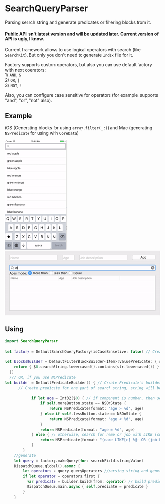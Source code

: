 # SearchQueryParser
Parsing search string and generate predicates or filtering blocks from it.

#### Public API isn't latest version and will be updated later. Current version of API is ugly, I know.

Current framework allows to use logical operators with search (like `SearchKit`). But only you don't need to generate `Index` file for it. 

Factory supports custom operators, but also you can use default factory with next operators:</br>
1/ `AND`, `&` </br>
2/ `OR`, `|` </br>
3/ `NOT`, `!` </br>

Also, you can configure case sensitive for operators (for example, supports "and", "or", "not" also).  


## Example

iOS (Generating blocks for using `array.filter(_:)`) and Mac (generating `NSPredicate` for using with `CoreData`)

<img src="https://github.com/AlexIzh/SearchQueryParser/blob/master/Gifs/ios.gif" width="200"/> <img src="https://github.com/AlexIzh/SearchQueryParser/blob/master/Gifs/mac.gif" width="600"/>




## Using

```swift
import SearchQueryParser

let factory = DefaultSearchQueryFactory(isCaseSensetive: false) // Create factory with default operators

let blocksBuilder = DefaultFilterBlockBuilder<Item>(valuePredicate: { str in // Create builder with default operators for generating blocks
    return { $0.searchString.lowercased().contains(str.lowercased()) } // return closure for filtering one part of search string, string will be splitted automatically
  }) 
  /// OR, if you use NSPredicate
let builder = DefaultPredicateBuilder() { // Create Predicate's builder for default operators 
      // Create predicate for one part of search string, string will be splitted automatically
      
			if let age = Int32($0) { // if component is number, then search for age
				if self.moreButton.state == NSOnState {
					return NSPredicate(format: "age > %d", age)
				} else if self.lessButton.state == NSOnState {
					return NSPredicate(format: "age < %d", age)
				}
				return NSPredicate(format: "age = %d", age)
			} else { // otherwise, search for name or job with LIKE (supporting ?, * symbools)
				return NSPredicate(format: "(name LIKE[c] %@) OR (job LIKE[c] %@)", $0, $0) 
			}
		}
    //generate 
    let query = factory.makeQuery(for: searchField.stringValue)
    DispatchQueue.global().async {
        let operators = query.queryOperators //parsing string and generates special operators. Basically this array will contain only one element or will be empty.
        if let operator = operators.first {
          var predicate = builder.build(from: operator) // build predicate from operator
          DispatchQueue.main.async { self.predicate = predicate }
        }
    }

```
